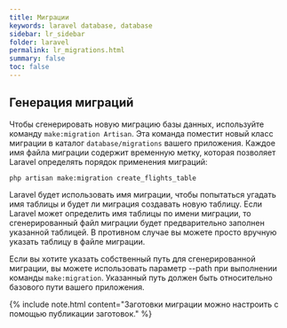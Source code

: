 ```yaml
---
title: Миграции
keywords: laravel database, database
sidebar: lr_sidebar
folder: laravel
permalink: lr_migrations.html
summary: false
toc: false
---
```


## Генерация миграций
Чтобы сгенерировать новую миграцию базы данных, используйте команду `make:migration Artisan`. Эта команда поместит новый класс миграции в каталог `database/migrations` вашего приложения. Каждое имя файла миграции содержит временную метку, которая позволяет Laravel определять порядок применения миграций:

```
php artisan make:migration create_flights_table
```

Laravel будет использовать имя миграции, чтобы попытаться угадать имя таблицы и будет ли миграция создавать новую таблицу. Если Laravel может определить имя таблицы по имени миграции, то сгенерированный файл миграции будет предварительно заполнен указанной таблицей. В противном случае вы можете просто вручную указать таблицу в файле миграции.

Если вы хотите указать собственный путь для сгенерированной миграции, вы можете использовать параметр --path при выполнении команды `make:migration`. Указанный путь должен быть относительно базового пути вашего приложения.

{% include note.html content="Заготовки миграции можно настроить с помощью публикации заготовок." %}    
